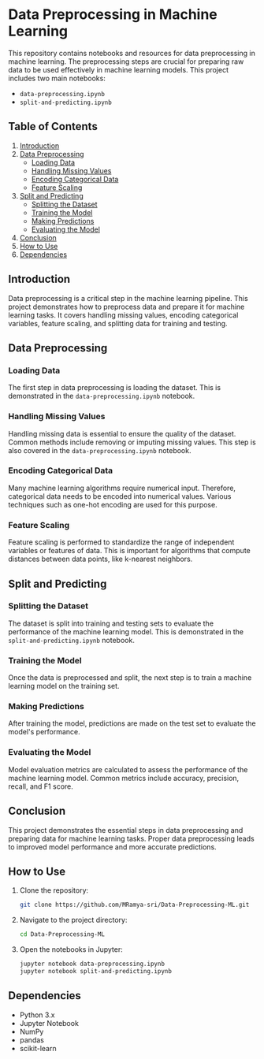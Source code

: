 # Data Preprocessing in Machine Learning

This repository contains notebooks and resources for data preprocessing in machine learning. The preprocessing steps are crucial for preparing raw data to be used effectively in machine learning models. This project includes two main notebooks:

- `data-preprocessing.ipynb`
- `split-and-predicting.ipynb`

## Table of Contents

1. [Introduction](#introduction)
2. [Data Preprocessing](#data-preprocessing)
    - [Loading Data](#loading-data)
    - [Handling Missing Values](#handling-missing-values)
    - [Encoding Categorical Data](#encoding-categorical-data)
    - [Feature Scaling](#feature-scaling)
3. [Split and Predicting](#split-and-predicting)
    - [Splitting the Dataset](#splitting-the-dataset)
    - [Training the Model](#training-the-model)
    - [Making Predictions](#making-predictions)
    - [Evaluating the Model](#evaluating-the-model)
4. [Conclusion](#conclusion)
5. [How to Use](#how-to-use)
6. [Dependencies](#dependencies)

## Introduction

Data preprocessing is a critical step in the machine learning pipeline. This project demonstrates how to preprocess data and prepare it for machine learning tasks. It covers handling missing values, encoding categorical variables, feature scaling, and splitting data for training and testing.

## Data Preprocessing

### Loading Data

The first step in data preprocessing is loading the dataset. This is demonstrated in the `data-preprocessing.ipynb` notebook.

### Handling Missing Values

Handling missing data is essential to ensure the quality of the dataset. Common methods include removing or imputing missing values. This step is also covered in the `data-preprocessing.ipynb` notebook.

### Encoding Categorical Data

Many machine learning algorithms require numerical input. Therefore, categorical data needs to be encoded into numerical values. Various techniques such as one-hot encoding are used for this purpose.

### Feature Scaling

Feature scaling is performed to standardize the range of independent variables or features of data. This is important for algorithms that compute distances between data points, like k-nearest neighbors.

## Split and Predicting

### Splitting the Dataset

The dataset is split into training and testing sets to evaluate the performance of the machine learning model. This is demonstrated in the `split-and-predicting.ipynb` notebook.

### Training the Model

Once the data is preprocessed and split, the next step is to train a machine learning model on the training set.

### Making Predictions

After training the model, predictions are made on the test set to evaluate the model's performance.

### Evaluating the Model

Model evaluation metrics are calculated to assess the performance of the machine learning model. Common metrics include accuracy, precision, recall, and F1 score.

## Conclusion

This project demonstrates the essential steps in data preprocessing and preparing data for machine learning tasks. Proper data preprocessing leads to improved model performance and more accurate predictions.

## How to Use

1. Clone the repository:
    ```bash
    git clone https://github.com/MRamya-sri/Data-Preprocessing-ML.git
    ```
2. Navigate to the project directory:
    ```bash
    cd Data-Preprocessing-ML
    ```
3. Open the notebooks in Jupyter:
    ```bash
    jupyter notebook data-preprocessing.ipynb
    jupyter notebook split-and-predicting.ipynb
    ```

## Dependencies

- Python 3.x
- Jupyter Notebook
- NumPy
- pandas
- scikit-learn


